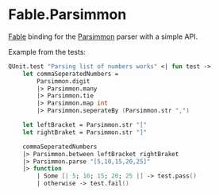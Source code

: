 # Fable.Parsimmon
[Fable](http://fable.io/) binding for the [Parsimmon](https://github.com/jneen/parsimmon) parser with a simple API. 

Example from the tests:
```fs
QUnit.test "Parsing list of numbers works" <| fun test ->
    let commaSeperatedNumbers = 
        Parsimmon.digit
        |> Parsimmon.many
        |> Parsimmon.tie
        |> Parsimmon.map int
        |> Parsimmon.seperateBy (Parsimmon.str ",")

    let leftBracket = Parsimmon.str "["
    let rightBraket = Parsimmon.str "]"

    commaSeperatedNumbers
    |> Parsimmon.between leftBracket rightBraket
    |> Parsimmon.parse "[5,10,15,20,25]"
    |> function
        | Some [| 5; 10; 15; 20; 25 |] -> test.pass()
        | otherwise -> test.fail()
``` 